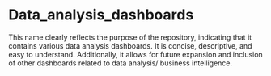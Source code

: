 # Data_analysis_dashboards
This name clearly reflects the purpose of the repository, indicating that it contains various data analysis dashboards. It is concise, descriptive, and easy to understand. Additionally, it allows for future expansion and inclusion of other dashboards related to data analysis/ business intelligence.
